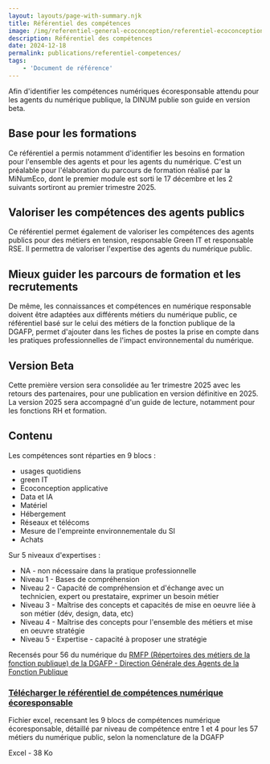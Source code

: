```yaml
---
layout: layouts/page-with-summary.njk
title: Référentiel des compétences
image: /img/referentiel-general-ecoconception/referentiel-ecoconception.webp
description: Référentiel des compétences
date: 2024-12-18
permalink: publications/referentiel-competences/
tags:
	- 'Document de référence'
---
```


<!-- chapô-->
Afin d'identifier les compétences numériques écoresponsable attendu pour les agents du numérique publique, la DINUM publie son guide en version beta.

<!-- texte-->

## Base pour les formations

Ce référentiel a permis notamment d'identifier les besoins en formation pour l'ensemble des agents et pour les agents du numérique. C'est un préalable pour l'élaboration du parcours de formation réalisé par la MiNumEco, dont le premier module est sorti le 17 décembre et les 2 suivants sortiront au premier trimestre 2025.

## Valoriser les compétences des agents publics

Ce référentiel permet également de valoriser les compétences des agents publics pour des métiers en tension, responsable Green IT et responsable RSE. Il permettra de valoriser l'expertise des agents du numérique public.

## Mieux guider les parcours de formation et les recrutements

De même, les connaissances et compétences en numérique responsable doivent être adaptées aux différents métiers du numérique public, ce référentiel basé sur le celui des métiers de la fonction publique de la DGAFP, permet d'ajouter dans les fiches de postes la prise en compte dans les pratiques professionnelles de l'impact environnemental du numérique.

## Version Beta

Cette première version sera consolidée au 1er trimestre 2025 avec les retours des partenaires, pour une publication en version définitive en 2025. La version 2025 sera accompagné d'un guide de lecture, notamment pour les fonctions RH et formation.

## Contenu

Les compétences sont réparties en 9 blocs :
<div class="fr-highlight">
<ul>
	<li>usages quotidiens</li>
	<li>green IT</li>
	<li>Ecoconception applicative</li>
	<li>Data et IA</li>
	<li>Matériel</li>
	<li>Hébergement</li>
	<li>Réseaux et télécoms</li>
	<li>Mesure de l'empreinte environnementale du SI</li>
	<li>Achats</li>
</ul>
</div>

Sur 5 niveaux d'expertises :

<div class="fr-highlight">
	<ul>
	<li>NA - non nécessaire dans la pratique professionnelle</li>
	<li>Niveau 1 - Bases de compréhension</li>
	<li>Niveau 2 - Capacité de compréhension et d'échange avec un technicien, expert ou prestataire, exprimer un besoin métier</li>
	<li>Niveau 3 - Maîtrise des concepts et capacités de mise en oeuvre liée à son métier (dév, design, data, etc)</li>
	<li>Niveau 4 - Maîtrise des concepts pour l'ensemble des métiers et mise en oeuvre stratégie</li>
	<li>Niveau 5 - Expertise - capacité à proposer une stratégie</li>
</ul>
</div>

<div class="fr-highlight fr-mt-3w fr-mb-4w">
Recensés pour 56 du numérique du <a href="https://www.fonction-publique.gouv.fr/files/files/actualites/rmfp-v1-complet.pdf">RMFP (Répertoires des métiers de la fonction publique) de la DGAFP - Direction Générale des Agents de la Fonction Publique</a>
</div>

<div class="fr-card fr-enlarge-link fr-card--download">
	<div class="fr-card__body">
		<div class="fr-card__content">
			<h3 class="fr-card__title">
					<a download href="/docs/2024/ReferentielCompetencesNumEco-Beta.xlsx">
							Télécharger le référentiel de compétences numérique écoresponsable
					</a>
			</h3>
			<p class="fr-card__desc">Fichier excel, recensant les 9 blocs de compétences numérique écoresponsable, détaillé par niveau de compétence entre 1 et 4 pour les 57 métiers du numérique public, selon la nomenclature de la DGAFP</p>
			<div class="fr-card__end">
					<p class="fr-card__detail">Excel - 38 Ko</p>
			</div>
		</div>
	</div>
